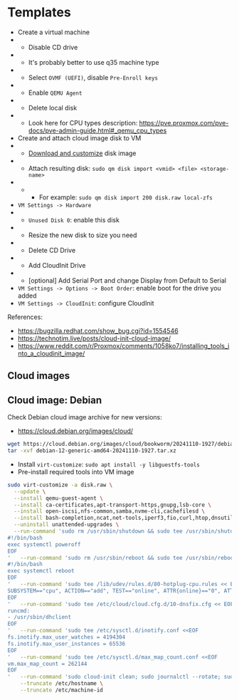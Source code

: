 
# Templates

- Create a virtual machine
- - Disable CD drive
- - It's probably better to use q35 machine type
- - Select `OVMF (UEFI)`, disable `Pre-Enroll keys`
- - Enable `QEMU Agent`
- - Delete local disk
- - Look here for CPU types description: https://pve.proxmox.com/pve-docs/pve-admin-guide.html#_qemu_cpu_types
- Create and attach cloud image disk to VM
- - [Download and customize](#cloud-images) disk image
- - Attach resulting disk: `sudo qm disk import <vmid> <file> <storage-name>`
- - - For example: `sudo qm disk import 200 disk.raw local-zfs`
- `VM Settings -> Hardware`
- - `Unused Disk 0`: enable this disk
- - Resize the new disk to size you need
- - Delete CD Drive
- - Add CloudInit Drive
- - [optional] Add Serial Port and change Display from Default to Serial
- `VM Settings -> Options -> Boot Order`: enable boot for the drive you added
- `VM Settings -> CloudInit`: configure CloudInit

References:
- https://bugzilla.redhat.com/show_bug.cgi?id=1554546
- https://technotim.live/posts/cloud-init-cloud-image/
- https://www.reddit.com/r/Proxmox/comments/1058ko7/installing_tools_into_a_cloudinit_image/

## Cloud images

## Cloud image: Debian

Check Debian cloud image archive for new versions:
- https://cloud.debian.org/images/cloud/

```bash
wget https://cloud.debian.org/images/cloud/bookworm/20241110-1927/debian-12-generic-amd64-20241110-1927.tar.xz
tar -xvf debian-12-generic-amd64-20241110-1927.tar.xz
```
- Install `virt-customize`: `sudo apt install -y libguestfs-tools`
- Pre-install required tools into VM image
```bash
sudo virt-customize -a disk.raw \
  --update \
  --install qemu-guest-agent \
  --install ca-certificates,apt-transport-https,gnupg,lsb-core \
  --install open-iscsi,nfs-common,samba,nvme-cli,cachefilesd \
  --install bash-completion,ncat,net-tools,iperf3,fio,curl,htop,dnsutils,iotop,sysstat,git,make \
  --uninstall unattended-upgrades \
  --run-command 'sudo rm /usr/sbin/shutdown && sudo tee /usr/sbin/shutdown << EOF && sudo chmod 755 /usr/sbin/shutdown
#!/bin/bash
exec systemctl poweroff
EOF
'   --run-command 'sudo rm /usr/sbin/reboot && sudo tee /usr/sbin/reboot << EOF && sudo chmod 755 /usr/sbin/reboot
#!/bin/bash
exec systemctl reboot
EOF
'   --run-command 'sudo tee /lib/udev/rules.d/80-hotplug-cpu.rules << EOF
SUBSYSTEM=="cpu", ACTION=="add", TEST=="online", ATTR{online}=="0", ATTR{online}="1"
EOF
'   --run-command 'sudo tee /etc/cloud/cloud.cfg.d/10-dnsfix.cfg << EOF
runcmd:
- /usr/sbin/dhclient
EOF
'   --run-command 'sudo tee /etc/sysctl.d/inotify.conf <<EOF
fs.inotify.max_user_watches = 4194304
fs.inotify.max_user_instances = 65536
EOF
'   --run-command 'sudo tee /etc/sysctl.d/max_map_count.conf <<EOF
vm.max_map_count = 262144
EOF
'   --run-command 'sudo cloud-init clean; sudo journalctl --rotate; sudo journalctl -m --vacuum-time=1s; true' \
    --truncate /etc/hostname \
    --truncate /etc/machine-id
```
